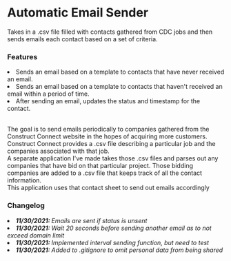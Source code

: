 <h1>Automatic Email Sender</h1>
<p>Takes in a .csv file filled with contacts gathered from CDC jobs and then sends emails each contact based on a set of criteria.</p>
<h3>Features</h3>
    <li>Sends an email based on a template to contacts that have never received an email.</li>
    <li>Sends an email based on a template to contacts that haven't received an email within a period of time.</li>
    <li>After sending an email, updates the status and timestamp for the contact.</li>
    <p><br>The goal is to send emails periodically to companies gathered from the Construct Connect website in the hopes of acquiring more customers.<br> 
    Construct Connect provides a .csv file describing a particular job and the companies associated with that job.<br>
    A separate application I've made takes those .csv files and parses out any companies that have bid on that particular project. Those bidding companies are added to a .csv file that keeps track of all the contact information.<br>
    This application uses that contact sheet to send out emails accordingly
<h3>Changelog</h3>
    <li><i><b>11/30/2021: </b>Emails are sent if status is unsent</i></li>
    <li><i><b>11/30/2021: </b>Wait 20 seconds before sending another email as to not exceed domain limit</i></li>
    <li><i><b>11/30/2021: </b>Implemented interval sending function, but need to test</i></li>
    <li><i><b>11/30/2021: </b>Added to .gitignore to omit personal data from being shared</i></li>